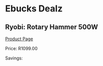 
# Ebucks Dealz
## Ryobi: Rotary Hammer 500W
[Product Page](https://www.ebucks.com/web/shop/productSelected.do?prodId=315083672&catId=717342768)

Price: R1099.00

Savings: 


	